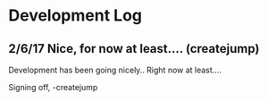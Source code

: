# Development Log

## 2/6/17 Nice, for now at least.... (createjump)

Development has been going nicely.. Right now at least....

Signing off, -createjump
